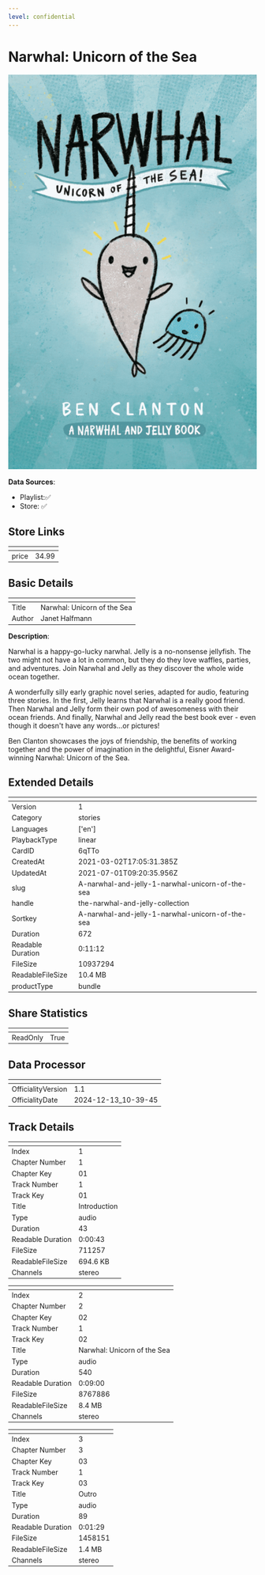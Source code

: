 ```yaml
---
level: confidential
---
```

# Narwhal: Unicorn of the Sea

![card_[6qTTo].png](../../img/cards/card_[6qTTo].png)

**Data Sources**: 

- Playlist:✅
- Store: ✅


## Store Links

| <!-- --> | <!-- --> |
| - | - |
| price | 34.99 |


## Basic Details

| <!-- --> | <!-- --> |
| - | - |
| Title | Narwhal: Unicorn of the Sea |
| Author | Janet Halfmann |

**Description**:

Narwhal is a happy-go-lucky narwhal. Jelly is a no-nonsense jellyfish. The two might not have a lot in common, but they do they love waffles, parties, and adventures. Join Narwhal and Jelly as they discover the whole wide ocean together. 

A wonderfully silly early graphic novel series, adapted for audio, featuring three stories. In the first, Jelly learns that Narwhal is a really good friend. Then Narwhal and Jelly form their own pod of awesomeness with their ocean friends. And finally, Narwhal and Jelly read the best book ever - even though it doesn't have any words...or pictures! 

Ben Clanton showcases the joys of friendship, the benefits of working together and the power of imagination in the delightful,  Eisner Award-winning Narwhal: Unicorn of the Sea. 


## Extended Details

| <!-- --> | <!-- --> |
| - | - |
| Version | 1 |
| Category | stories |
| Languages | ['en'] |
| PlaybackType | linear |
| CardID | 6qTTo |
| CreatedAt | 2021-03-02T17:05:31.385Z |
| UpdatedAt | 2021-07-01T09:20:35.956Z |
| slug | A-narwhal-and-jelly-1-narwhal-unicorn-of-the-sea |
| handle | the-narwhal-and-jelly-collection |
| Sortkey | A-narwhal-and-jelly-1-narwhal-unicorn-of-the-sea |
| Duration | 672 |
| Readable Duration | 0:11:12 |
| FileSize | 10937294 |
| ReadableFileSize | 10.4 MB |
| productType | bundle |


## Share Statistics

| <!-- --> | <!-- --> |
| - | - |
| ReadOnly | True |


## Data Processor

| <!-- --> | <!-- --> |
| - | - |
| OfficialityVersion | 1.1
| OfficialityDate | 2024-12-13_10-39-45


## Track Details

| <!-- --> | <!-- --> |
| - | - |
| Index | 1 |
| Chapter Number | 1 |
| Chapter Key | 01 |
| Track Number | 1 |
| Track Key | 01 |
| Title | Introduction |
| Type | audio |
| Duration | 43 |
| Readable Duration | 0:00:43 |
| FileSize | 711257 |
| ReadableFileSize | 694.6 KB |
| Channels | stereo |

| <!-- --> | <!-- --> |
| - | - |
| Index | 2 |
| Chapter Number | 2 |
| Chapter Key | 02 |
| Track Number | 1 |
| Track Key | 02 |
| Title | Narwhal: Unicorn of the Sea |
| Type | audio |
| Duration | 540 |
| Readable Duration | 0:09:00 |
| FileSize | 8767886 |
| ReadableFileSize | 8.4 MB |
| Channels | stereo |

| <!-- --> | <!-- --> |
| - | - |
| Index | 3 |
| Chapter Number | 3 |
| Chapter Key | 03 |
| Track Number | 1 |
| Track Key | 03 |
| Title | Outro |
| Type | audio |
| Duration | 89 |
| Readable Duration | 0:01:29 |
| FileSize | 1458151 |
| ReadableFileSize | 1.4 MB |
| Channels | stereo |

